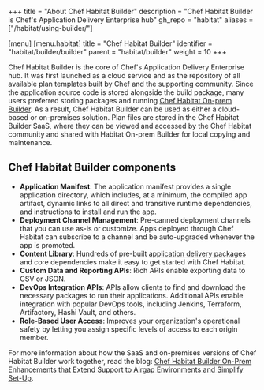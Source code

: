 +++
title = "About Chef Habitat Builder"
description = "Chef Habitat Builder is Chef's Application Delivery Enterprise hub"
gh_repo = "habitat"
aliases = ["/habitat/using-builder/"]

[menu]
  [menu.habitat]
    title = "Chef Habitat Builder"
    identifier = "habitat/builder/builder"
    parent = "habitat/builder"
    weight = 10
+++

Chef Habitat Builder is the core of Chef's Application Delivery Enterprise hub.
It was first launched as a cloud service and as the repository of all available plan templates built by Chef and the supporting community.
Since the application source code is stored alongside the build package, many users preferred storing packages and running [Chef Habitat On-prem Builder](/habitat/on_prem_builder/).
As a result, Chef Habitat Builder can be used as either a cloud-based or on-premises solution.
Plan files are stored in the Chef Habitat Builder SaaS, where they can be viewed and accessed by the Chef Habitat community and shared with Habitat On-prem Builder for local copying and maintenance.

## Chef Habitat Builder components

- **Application Manifest**: The application manifest provides a single application directory, which includes, at a minimum, the compiled app artifact, dynamic links to all direct and transitive runtime dependencies, and instructions to install and run the app.
- **Deployment Channel Management**: Pre-canned deployment channels that you can use as-is or customize. Apps deployed through Chef Habitat can subscribe to a channel and be auto-upgraded whenever the app is promoted.
- **Content Library**: Hundreds of pre-built [application delivery packages](https://bldr.habitat.sh/#/pkgs/core) and core dependencies make it easy to get started with Chef Habitat.
- **Custom Data and Reporting APIs**: Rich APIs enable exporting data to CSV or JSON.
- **DevOps Integration APIs**: APIs allow clients to find and download the necessary packages to run their applications. Additional APIs enable integration with popular DevOps tools, including Jenkins, Terraform, Artifactory, Hashi Vault, and others.
- **Role-Based User Access**: Improves your organization's operational safety by letting you assign specific levels of access to each origin member.

For more information about how the SaaS and on-premises versions of Chef Habitat Builder work together, read the blog: [Chef Habitat Builder On-Prem Enhancements that Extend Support to Airgap Environments and Simplify Set-Up](https://www.chef.io/blog/chef-habitat-product-announcement-builder-on-prem-enhancements-that-extend-support-to-airgap-environments-and-simplify-set-up).
